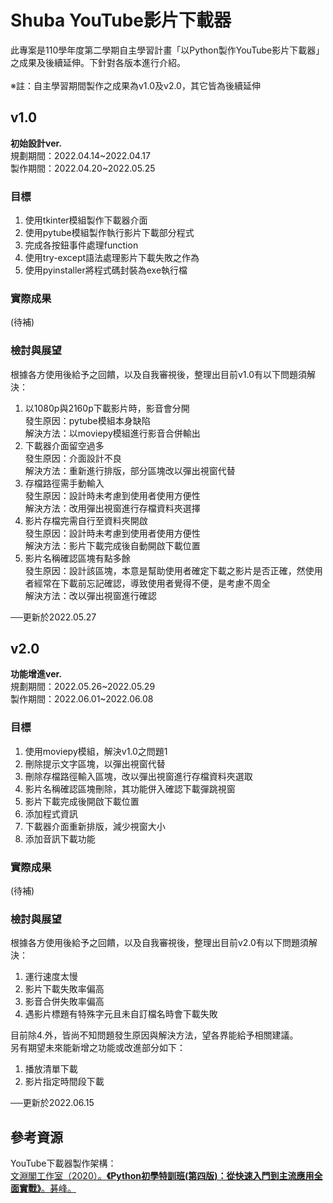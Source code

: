 # Shuba YouTube影片下載器
此專案是110學年度第二學期自主學習計畫「以Python製作YouTube影片下載器」之成果及後續延伸。下針對各版本進行介紹。<br><br>
※註：自主學習期間製作之成果為v1.0及v2.0，其它皆為後續延伸
  
## v1.0
**初始設計ver.**<br>
規劃期間：2022.04.14\~2022.04.17<br>
製作期間：2022.04.20\~2022.05.25

### 目標
1. 使用tkinter模組製作下載器介面
2. 使用pytube模組製作執行影片下載部分程式
3. 完成各按鈕事件處理function
4. 使用try-except語法處理影片下載失敗之作為
5. 使用pyinstaller將程式碼封裝為exe執行檔

### 實際成果
(待補)

### 檢討與展望
根據各方使用後給予之回饋，以及自我審視後，整理出目前v1.0有以下問題須解決：
1. 以1080p與2160p下載影片時，影音會分開<br>
發生原因：pytube模組本身缺陷<br>
解決方法：以moviepy模組進行影音合併輸出
2. 下載器介面留空過多<br>
發生原因：介面設計不良<br>
解決方法：重新進行排版，部分區塊改以彈出視窗代替
3. 存檔路徑需手動輸入<br>
發生原因：設計時未考慮到使用者使用方便性<br>
解決方法：改用彈出視窗進行存檔資料夾選擇
4. 影片存檔完需自行至資料夾開啟<br>
發生原因：設計時未考慮到使用者使用方便性<br>
解決方法：影片下載完成後自動開啟下載位置
5. 影片名稱確認區塊有點多餘<br>
發生原因：設計該區塊，本意是幫助使用者確定下載之影片是否正確，然使用者經常在下載前忘記確認，導致使用者覺得不便，是考慮不周全<br>
解決方法：改以彈出視窗進行確認
<!-- -->
──更新於2022.05.27

## v2.0
**功能增進ver.**<br>
規劃期間：2022.05.26\~2022.05.29<br>
製作期間：2022.06.01\~2022.06.08

### 目標
1. 使用moviepy模組，解決v1.0之問題1
2. 刪除提示文字區塊，以彈出視窗代替
3. 刪除存檔路徑輸入區塊，改以彈出視窗進行存檔資料夾選取
4. 影片名稱確認區塊刪除，其功能併入確認下載彈跳視窗
5. 影片下載完成後開啟下載位置
6. 添加程式資訊
7. 下載器介面重新排版，減少視窗大小
8. 添加音訊下載功能

### 實際成果
(待補)

### 檢討與展望
根據各方使用後給予之回饋，以及自我審視後，整理出目前v2.0有以下問題須解決：
1. 運行速度太慢
2. 影片下載失敗率偏高
3. 影音合併失敗率偏高
4. 遇影片標題有特殊字元且未自訂檔名時會下載失敗
<!-- -->
目前除4.外，皆尚不知問題發生原因與解決方法，望各界能給予相關建議。<br>
另有期望未來能新增之功能或改進部分如下：
1. 播放清單下載
2. 影片指定時間段下載  
<!-- -->
──更新於2022.06.15

## 參考資源
YouTube下載器製作架構：<br>
[文淵閣工作室（2020）。**《Python初學特訓班(第四版)：從快速入門到主流應用全面實戰》**。碁峰。](https://www.books.com.tw/products/0010863623?gclid=CjwKCAjwu5yYBhAjEiwAKXk_eFixvJkAJg-YIuSghUsdzmiLBSoYs2ZUGww0TmxnEz_cFcrSBeLnIBoCozcQAvD_BwE)
